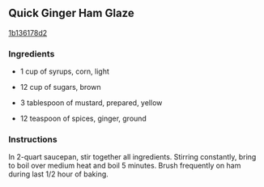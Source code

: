 ## Quick Ginger Ham Glaze

[1b136178d2](http://www.food.com/recipe/quick-ginger-ham-glaze-98062)

### Ingredients

 - 1 cup of syrups, corn, light

 - 12 cup of sugars, brown

 - 3 tablespoon of mustard, prepared, yellow

 - 12 teaspoon of spices, ginger, ground

### Instructions

In 2-quart saucepan, stir together all ingredients. Stirring constantly, bring to boil over medium heat and boil 5 minutes. Brush frequently on ham during last 1/2 hour of baking.